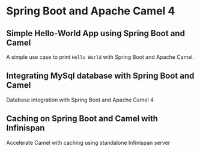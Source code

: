 # Spring Boot and Apache Camel 4

## Simple Hello-World App using Spring Boot and Camel

A simple use case to print `Hello World` with Spring Boot and Apache Camel.

## Integrating MySql database with Spring Boot and Camel

Database integration with Spring Boot and Apache Camel 4

## Caching on Spring Boot and Camel with Infinispan

Accelerate Camel with caching using standalone Infinispan server 